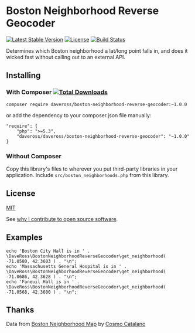 # Boston Neighborhood Reverse Geocoder
[![Latest Stable Version](https://poser.pugx.org/daveross/boston-neighborhood-reverse-geocoder/v/stable)](https://packagist.org/packages/daveross/boston-neighborhood-reverse-geocoder) [![License](https://poser.pugx.org/daveross/boston-neighborhood-reverse-geocoder/license)](https://packagist.org/packages/daveross/boston-neighborhood-reverse-geocoder) [![Build Status](https://travis-ci.org/daveross/boston-neighborhood-reverse-geocoder.svg?branch=master)](https://travis-ci.org/daveross/boston-neighborhood-reverse-geocoder)

Determines which Boston neighborhood a lat/long point falls in, and does it wicked fast without calling out to an external API.

## Installing

### With Composer [![Total Downloads](https://poser.pugx.org/daveross/boston-neighborhood-reverse-geocoder/downloads)](https://packagist.org/packages/daveross/boston-neighborhood-reverse-geocoder)

```
composer require daveross/boston-neighborhood-reverse-geocoder:~1.0.0
```

or add the dependency to your composer.json file manually:

```
"require": {
	"php": ">=5.3",
	"daveross/daveross/boston-neighborhood-reverse-geocoder": "~1.0.0"
}
```

### Without Composer

Copy this library's files to wherever you put third-party libraries in your application. Include `src/boston_neighborhoods.php` from this library.

## License

[MIT](http://daveross.mit-license.org/)

See [why I contribute to open source software](https://davidmichaelross.com/blog/contribute-open-source-software/).

## Examples

```
echo 'Boston City Hall is in ' . \DaveRoss\BostonNeighborhoodReverseGeocoder\get_neighborhood( -71.0580, 42.3603 ) . "\n";
echo 'Massachusetts General Hospital is in ' . \DaveRoss\BostonNeighborhoodReverseGeocoder\get_neighborhood( -71.0686, 42.3628 ) . "\n";
echo 'Faneuil Hall is in ' . \DaveRoss\BostonNeighborhoodReverseGeocoder\get_neighborhood( -71.0568, 42.3600 ) . "\n";
```

## Thanks

Data from [Boston Neighborhood Map](http://bostonneighborhoodmap.com/) by [Cosmo Catalano](http://cosmocatalano.com/)
